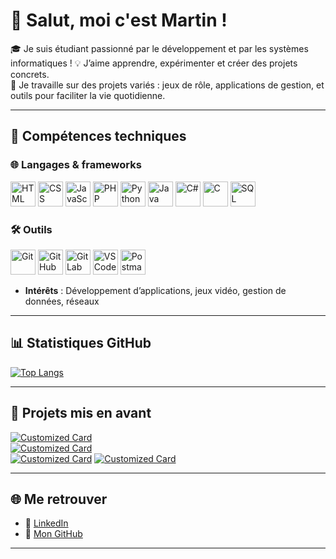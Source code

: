 # 👋 Salut, moi c'est Martin !

🎓 Je suis étudiant passionné par le développement et par les systèmes informatiques !
💡 J’aime apprendre, expérimenter et créer des projets concrets.  
🚀 Je travaille sur des projets variés : jeux de rôle, applications de gestion, et outils pour faciliter la vie quotidienne.

---

## 🔧 Compétences techniques

### 🌐 Langages & frameworks
<p align="left">
  <img src="https://cdn.jsdelivr.net/gh/devicons/devicon/icons/html5/html5-original.svg" width="40" height="40" alt="HTML" />
  <img src="https://cdn.jsdelivr.net/gh/devicons/devicon/icons/css3/css3-original.svg" width="40" height="40" alt="CSS" />
  <img src="https://cdn.jsdelivr.net/gh/devicons/devicon/icons/javascript/javascript-original.svg" width="40" height="40" alt="JavaScript" />
  <img src="https://cdn.jsdelivr.net/gh/devicons/devicon/icons/php/php-original.svg" width="40" height="40" alt="PHP" />
  <img src="https://cdn.jsdelivr.net/gh/devicons/devicon/icons/python/python-original.svg" width="40" height="40" alt="Python" />
  <img src="https://cdn.jsdelivr.net/gh/devicons/devicon/icons/java/java-original.svg" width="40" height="40" alt="Java" />
  <img src="https://cdn.jsdelivr.net/gh/devicons/devicon/icons/csharp/csharp-original.svg" width="40" height="40" alt="C#" />
  <img src="https://cdn.jsdelivr.net/gh/devicons/devicon/icons/c/c-original.svg" width="40" height="40" alt="C" />
  <img src="https://cdn.jsdelivr.net/gh/devicons/devicon/icons/mysql/mysql-original.svg" width="40" height="40" alt="SQL" />
</p>

### 🛠️ Outils
<p align="left">
  <img src="https://cdn.jsdelivr.net/gh/devicons/devicon/icons/git/git-original.svg" width="40" height="40" alt="Git" />
  <img src="https://cdn.jsdelivr.net/gh/devicons/devicon/icons/github/github-original.svg" width="40" height="40" alt="GitHub" />
  <img src="https://cdn.jsdelivr.net/gh/devicons/devicon/icons/gitlab/gitlab-original.svg" width="40" height="40" alt="GitLab" />
  <img src="https://cdn.jsdelivr.net/gh/devicons/devicon/icons/vscode/vscode-original.svg" width="40" height="40" alt="VS Code" />
  <img src="https://www.vectorlogo.zone/logos/getpostman/getpostman-icon.svg" width="40" height="40" alt="Postman" />
</p>

- **Intérêts** : Développement d’applications, jeux vidéo, gestion de données, réseaux

---

## 📊 Statistiques GitHub

[![Top Langs](https://github-readme-stats.vercel.app/api/top-langs/?username=Suly-ms&layout=compact&theme=radical)](https://github.com/Suly-ms/github-readme-stats)

---

## 📌 Projets mis en avant

[![Customized Card](https://github-readme-stats.vercel.app/api/pin?username=Suly-ms&repo=Donjons-et-Dragons&title_color=fff&icon_color=f9f9f9&text_color=9f9f9f&bg_color=151515)](https://github.com/Suly-ms/Donjons-et-Dragons)  
[![Customized Card](https://github-readme-stats.vercel.app/api/pin?username=Suly-ms&repo=Projet-Caserne&title_color=fff&icon_color=f9f9f9&text_color=9f9f9f&bg_color=151515)](https://github.com/Suly-ms/Projet-Caserne)  
[![Customized Card](https://github-readme-stats.vercel.app/api/pin?username=Suly-ms&repo=KeepItClean&title_color=fff&icon_color=f9f9f9&text_color=9f9f9f&bg_color=151515)](https://github.com/Suly-ms/KeepItClean)
[![Customized Card](https://github-readme-stats.vercel.app/api/pin?username=Suly-ms&repo=Add-app-research-linux&title_color=fff&icon_color=f9f9f9&text_color=9f9f9f&bg_color=151515)](https://github.com/Suly-ms/Add-app-research-linux)

---

## 🌐 Me retrouver

- 💼 [LinkedIn](https://www.linkedin.com/in/martin-schnider-sylvestre-4a1397360)  
- 📂 [Mon GitHub](https://github.com/Suly-ms)

---
